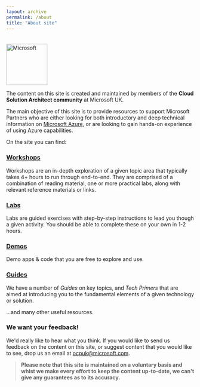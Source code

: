 ```yaml
---
layout: archive
permalink: /about
title: "About site"
---
```

<style>
.microsoft-logo {
	margin-top: 20px;
	max-width: none;
	width: 110px;
}
</style>

<a aria-label="Microsoft" href="https://www.microsoft.com">
                        <img class="microsoft-logo" alt="Microsoft" src="https://assets.onestore.ms/cdnfiles/external/uhf/long/9a49a7e9d8e881327e81b9eb43dabc01de70a9bb/images/microsoft-gray.png"/></a>

The content on this site is created and maintained by members of the **Cloud Solution Architect community** at Microsoft UK.

The main objective of this site is to provide resources to support Microsoft Partners who are either looking for both introductory and deep technical information on [Microsoft Azure](https://azure.microsoft.com), or are looking to gain hands-on experience of using Azure capabilities. 

On the site you can find:

### [Workshops](../_landingpages/workshops-landing.md)
Workshops are an in-depth exploration of a given topic area that typically takes 4+ hours to run through end-to-end. They are comprised of a combination of reading material, one or more practical labs, along with relevant reference materials or links.

### [Labs](../_landingpages/labs-landing.md)
Labs are guided exercises with step-by-step instructions to lead you though a given activity. You should be able to complete these on your own in 1-2 hours.

### [Demos](../_landingpages/demos-landing.md)
Demo apps & code that you are free to explore and use.

### [Guides](../_landingpages/guides-landing.md)
We have a number of *Guides* on key topics, and *Tech Primers* that are aimed at introducing you to the fundamental elements of a given technology or solution.

...and many other useful resources.

### We want your feedback!

We'd really like to hear what you think. If you would like to send us feedback on the content on this site, or suggest content that you would like to see, drop us an email at <a href='mailto://#?subject=Feedback'>ocpuk@microsoft.com</a>.

>**Please note that this site is maintained on a voluntary basis and whist we make every effort to keep the content up-to-date, we can't give any guarantees as to its accuracy.**
